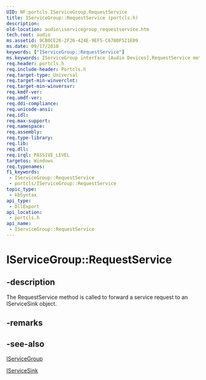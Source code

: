 ```yaml
---
UID: NF:portcls.IServiceGroup.RequestService
title: IServiceGroup::RequestService (portcls.h)
description: 
old-location: audio\iservicegroup_requestservice.htm
tech.root: audio
ms.assetid: 9CB0CE26-2F26-424E-9EF5-C6780F521E09
ms.date: 09/17/2018
keywords: ["IServiceGroup::RequestService"]
ms.keywords: IServiceGroup interface [Audio Devices],RequestService method, IServiceGroup.RequestService, IServiceGroup::RequestService, RequestService, RequestService method [Audio Devices], RequestService method [Audio Devices],IServiceGroup interface, audio.iservicegroup_requestservice, audmp-routines_0d318d56-28e9-4e42-84b3-1d0eb4110f71.xml, portcls/IServiceGroup::RequestService
req.header: portcls.h
req.include-header: Portcls.h
req.target-type: Universal
req.target-min-winverclnt: 
req.target-min-winversvr: 
req.kmdf-ver: 
req.umdf-ver: 
req.ddi-compliance: 
req.unicode-ansi: 
req.idl: 
req.max-support: 
req.namespace: 
req.assembly: 
req.type-library: 
req.lib: 
req.dll: 
req.irql: PASSIVE_LEVEL
targetos: Windows
req.typenames: 
f1_keywords:
 - IServiceGroup::RequestService
 - portcls/IServiceGroup::RequestService
topic_type:
 - kbSyntax
api_type:
 - DllExport
api_location:
 - portcls.h
api_name:
 - IServiceGroup::RequestService
---
```


# IServiceGroup::RequestService


## -description

The RequestService method is called to forward a service request to an IServiceSink object.

## -remarks

## -see-also

<a href="/windows-hardware/drivers/ddi/portcls/nn-portcls-iservicegroup">IServiceGroup</a>



<a href="/windows-hardware/drivers/ddi/portcls/nn-portcls-iservicesink">IServiceSink</a>